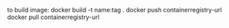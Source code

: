 to build image:
    docker build -t name:tag .
    docker push containerregistry-url
    docker pull containerregistry-url
